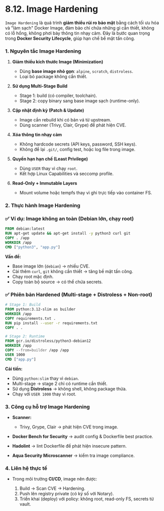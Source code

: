 # 8.12. Image Hardening

`Image Hardening` là quá trình **giảm thiểu rủi ro bảo mật** bằng cách tối ưu hóa và "làm sạch" Docker Image, đảm bảo chỉ chứa những gì cần thiết, không có lỗ hổng, không phơi bày thông tin nhạy cảm. Đây là bước quan trọng trong **Docker Security Lifecycle**, giúp hạn chế bề mặt tấn công.

### 1. Nguyên tắc Image Hardening

1. **Giảm thiểu kích thước Image (Minimization)**

   * Dùng **base image nhỏ gọn**: `alpine`, `scratch`, `distroless`.
   * Loại bỏ package không cần thiết.

2. **Sử dụng Multi-Stage Build**

   * Stage 1: build (có compiler, toolchain).
   * Stage 2: copy binary sang base image sạch (runtime-only).

3. **Cập nhật định kỳ (Patch & Update)**

   * Image cần rebuild khi có bản vá từ upstream.
   * Dùng scanner (Trivy, Clair, Grype) để phát hiện CVE.

4. **Xóa thông tin nhạy cảm**

   * Không hardcode secrets (API keys, password, SSH keys).
   * Không để lại `.git/`, config test, hoặc log file trong image.

5. **Quyền hạn hạn chế (Least Privilege)**

   * Dùng `USER` thay vì chạy `root`.
   * Kết hợp Linux Capabilities và seccomp profile.

6. **Read-Only + Immutable Layers**

   * Mount volume hoặc tempfs thay vì ghi trực tiếp vào container FS.

### 2. Thực hành Image Hardening

### ✅ Ví dụ: Image không an toàn (Debian lớn, chạy root)

```dockerfile
FROM debian:latest
RUN apt-get update && apt-get install -y python3 curl git
COPY . /app
WORKDIR /app
CMD ["python3", "app.py"]
```

**Vấn đề:**

* Base image lớn (`debian`) → nhiều CVE.
* Cài thêm `curl`, `git` không cần thiết → tăng bề mặt tấn công.
* Chạy root mặc định.
* Copy toàn bộ source → có thể chứa secrets.

### ✅ Phiên bản Hardened (Multi-stage + Distroless + Non-root)

```dockerfile
# Stage 1: Build
FROM python:3.12-slim as builder
WORKDIR /app
COPY requirements.txt .
RUN pip install --user -r requirements.txt
COPY . .

# Stage 2: Runtime
FROM gcr.io/distroless/python3-debian12
WORKDIR /app
COPY --from=builder /app /app
USER 1000
CMD ["app.py"]
```

**Cải tiến:**

* Dùng `python:slim` thay vì `debian`.
* Multi-stage → stage 2 chỉ có runtime cần thiết.
* Sử dụng **Distroless** → không shell, không package thừa.
* Chạy với `USER 1000` thay vì root.
### 3. Công cụ hỗ trợ Image Hardening

* **Scanner:**

  * Trivy, Grype, Clair → phát hiện CVE trong image.
* **Docker Bench for Security** → audit config & Dockerfile best practice.
* **Hadolint** → lint Dockerfile để phát hiện insecure pattern.
* **Aqua Security Microscanner** → kiểm tra image compliance.
### 4. Liên hệ thực tế

* Trong môi trường **CI/CD**, image nên được:

  1. Build → Scan CVE → Hardening.
  2. Push lên registry private (có ký số với Notary).
  3. Triển khai (deploy) với policy: không root, read-only FS, secrets từ vault.

